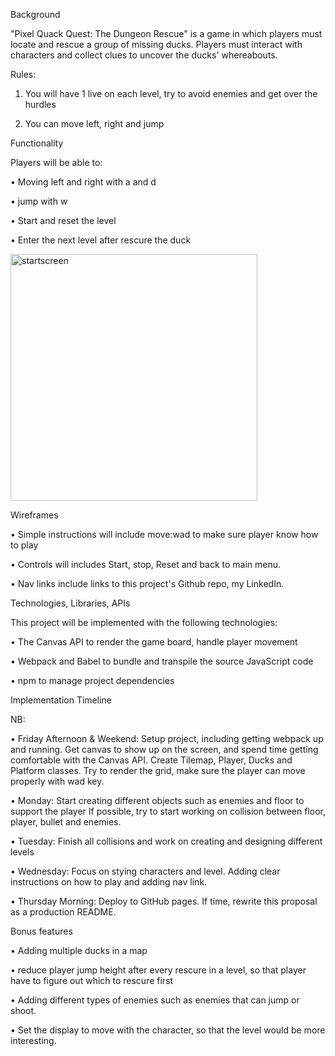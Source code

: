 Background

"Pixel Quack Quest: The Dungeon Rescue" is a game in which players must locate and rescue a group of missing ducks. Players must interact with characters and collect clues to uncover the ducks' whereabouts.

Rules:

1)	You will have 1 live on each level, try to avoid enemies and get over the hurdles

3)	You can move left, right and jump

Functionality

Players will be able to: 

•	Moving left and right with a and d

•	jump with w

•	Start and reset the level

•	Enter the next level after rescure the duck


<img width="395" alt="startscreen" src="https://user-images.githubusercontent.com/83894727/217940436-ce855f0e-9418-4450-9402-bf117dab29a3.png">


Wireframes

•	Simple instructions will include move:wad to make sure player know how to play

•	Controls will includes Start, stop, Reset and back to main menu.

•	Nav links include links to this project's Github repo, my LinkedIn.

Technologies, Libraries, APIs

This project will be implemented with the following technologies:

•	The Canvas API to render the game board, handle player movement

•	Webpack and Babel to bundle and transpile the source JavaScript code

•	npm to manage project dependencies




Implementation Timeline

NB:

•	Friday Afternoon & Weekend: Setup project, including getting webpack up and running. Get canvas to show up on the screen, and spend time getting comfortable with the Canvas API. Create Tilemap, Player, Ducks and Platform classes. Try to render the grid, make sure the player can move properly with wad key. 

•	Monday: Start creating different objects such as enemies and floor to support the player If possible, try to start working on collision between floor, player, bullet and enemies.

•	Tuesday: Finish all collisions and work on creating and designing different levels 

•	Wednesday: Focus on  stying characters and level. Adding clear instructions on how to play and adding nav link.

•	Thursday Morning: Deploy to GitHub pages. If time, rewrite this proposal as a production README.



Bonus features

•	Adding multiple ducks in a map

•	reduce player jump height after every rescure in a level, so that player have to figure out which to rescure first

•	Adding different types of enemies such as enemies that can jump or shoot.

•	Set the display to move with the character, so that the level would be more interesting.

